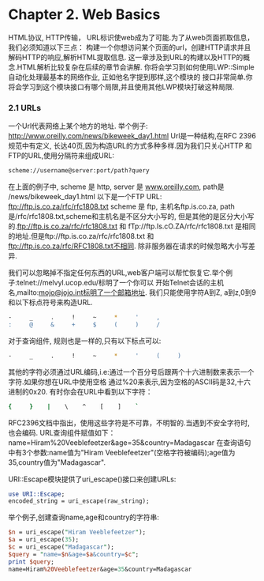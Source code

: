 # Chapter 2. Web Basics

HTML协议, HTTP传输， URL标识使web成为了可能.为了从web页面抓取信息， 我们必须知道以下三点：
构建一个你想访问某个页面的url，创建HTTP请求并且解码HTTP的响应,解析HTML提取信息.
这一章涉及到URL的构建以及HTTP的概念.HTML解析比较复杂在后续的章节会讲解.
你将会学习到如何使用LWP::Simple自动化处理最基本的网络作业, 正如他名字提到那样,这个模块的
接口非常简单.你将会学习到这个模块接口有哪个局限,并且使用其他LWP模块打破这种局限.

### 2.1 URLs
一个Url代表网络上某个地方的地址. 举个例子:
http://www.oreilly.com/news/bikeweek_day1.html
Url是一种结构,在RFC 2396规范中有定义, 长达40页,因为构造URL的方式多种多样.因为我们只关心HTTP
和FTP的URL,使用分隔符来组成URL:
```sh
scheme://username@server:port/path?query
```
在上面的例子中, scheme 是 http, server 是 www.oreilly.com, path是 /news/bikeweek_day1.html
以下是一个FTP URL:
    ftp://ftp.is.co.za/rfc/rfc1808.txt
scheme 是 ftp, 主机名ftp.is.co.za, path是/rfc/rfc1808.txt,scheme和主机名是不区分大小写的,
但是其他的是区分大小写的.ftp://ftp.is.co.za/rfc/rfc1808.txt 和 fTp://ftp.Is.cO.ZA/rfc/rfc1808.txt
是相同的地址.但是ftp://ftp.is.co.za/rfc/rfc1808.txt 和 ftp://ftp.is.co.za/rfc/RFC1808.txt不相同.
除非服务器在请求的时候忽略大小写差异.

我们可以忽略掉不指定任何东西的URL,web客户端可以帮忙恢复它.举个例子:telnet://melvyl.ucop.edu/标明了一个你可以
开始Telnet会话的主机名,mailto:mojo@jojo.int标明了一个邮箱地址.
我们只能使用字符A到Z, a到z,0到9和以下标点符号来构造URL.
```sh
-     _     .     !     ~     *     '     ,
:     @     &     +     $     (     )     /
```
对于查询组件, 规则也是一样的,只有以下标点可以:
```sh
-     _     .     !     ~     *     '     (     )
```
其他的字符必须通过URL编码,i.e:通过一个百分号后跟两个十六进制数来表示一个字符.如果你想在URL中使用空格
通过%20来表示,因为空格的ASCII码是32,十六进制的0x20.
有时你会在URL中看到以下字符：
```sh
{     }    |    \    ^    [    ]    `
```
RFC2396文档中指出，使用这些字符是不可靠，不明智的.当遇到不安全字符时,也会编码.
URL查询组件赋值如下：
name=Hiram%20Veeblefeetzer&age=35&country=Madagascar
在查询语句中有3个参数:name值为"Hiram Veeblefeetzer"(空格字符被编码);age值为35,country值为"Madagascar".

URI::Escape模块提供了uri_escape()接口来创建URLs:
```perl
use URI::Escape;
encoded_string = uri_escape(raw_string);
```

举个例子,创建查询name,age和country的字符串:
```perl
$n = uri_escape("Hiram Veeblefeetzer");
$a = uri_escape(35);
$c = uri_escape("Madagascar");
$query = "name=$n&age=$a&country=$c";
print $query;
name=Hiram%20Veeblefeetzer&age=35&country=Madagascar
```










